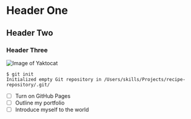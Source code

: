 # Header One
## Header Two
### Header Three

![Image of Yaktocat](https://www.google.com/url?sa=i&url=https%3A%2F%2Fwww.pexels.com%2Fsearch%2Fnairobi%2F&psig=AOvVaw0fcuc0xjq8QKlJAWsPhg1f&ust=1714117092436000&source=images&cd=vfe&opi=89978449&ved=0CBIQjRxqFwoTCJji3Pft3IUDFQAAAAAdAAAAABAE)

```
$ git init
Initialized empty Git repository in /Users/skills/Projects/recipe-repository/.git/
```
- [ ] Turn on GitHub Pages
- [ ] Outline my portfolio
- [ ] Introduce myself to the world
